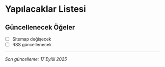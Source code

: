 # Yapılacaklar Listesi

## Güncellenecek Öğeler

- [ ] Sitemap değişecek
- [ ] RSS güncellenecek

---

*Son güncelleme: 17 Eylül 2025*